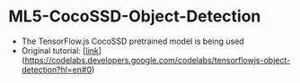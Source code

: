 # ML5-CocoSSD-Object-Detection

- The TensorFlow.js CocoSSD pretrained model is being used
- Original tutorial: [[link](https://codelabs.developers.google.com/codelabs/tensorflowjs-object-detection?hl=en#0
)](https://codelabs.developers.google.com/codelabs/tensorflowjs-object-detection?hl=en#0)
